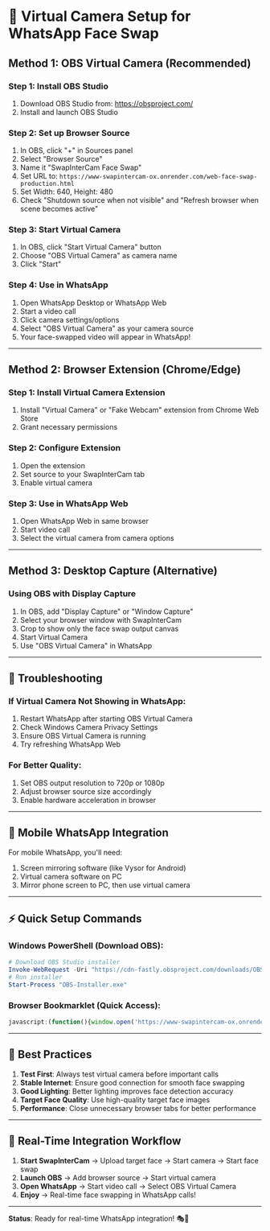 # 🎥 Virtual Camera Setup for WhatsApp Face Swap

## Method 1: OBS Virtual Camera (Recommended)

### Step 1: Install OBS Studio
1. Download OBS Studio from: https://obsproject.com/
2. Install and launch OBS Studio

### Step 2: Set up Browser Source
1. In OBS, click "+" in Sources panel
2. Select "Browser Source"
3. Name it "SwapInterCam Face Swap"
4. Set URL to: `https://www-swapintercam-ox.onrender.com/web-face-swap-production.html`
5. Set Width: 640, Height: 480
6. Check "Shutdown source when not visible" and "Refresh browser when scene becomes active"

### Step 3: Start Virtual Camera
1. In OBS, click "Start Virtual Camera" button
2. Choose "OBS Virtual Camera" as camera name
3. Click "Start"

### Step 4: Use in WhatsApp
1. Open WhatsApp Desktop or WhatsApp Web
2. Start a video call
3. Click camera settings/options
4. Select "OBS Virtual Camera" as your camera source
5. Your face-swapped video will appear in WhatsApp!

---

## Method 2: Browser Extension (Chrome/Edge)

### Step 1: Install Virtual Camera Extension
1. Install "Virtual Camera" or "Fake Webcam" extension from Chrome Web Store
2. Grant necessary permissions

### Step 2: Configure Extension
1. Open the extension
2. Set source to your SwapInterCam tab
3. Enable virtual camera

### Step 3: Use in WhatsApp Web
1. Open WhatsApp Web in same browser
2. Start video call
3. Select the virtual camera from camera options

---

## Method 3: Desktop Capture (Alternative)

### Using OBS with Display Capture
1. In OBS, add "Display Capture" or "Window Capture"
2. Select your browser window with SwapInterCam
3. Crop to show only the face swap output canvas
4. Start Virtual Camera
5. Use "OBS Virtual Camera" in WhatsApp

---

## 🔧 Troubleshooting

### If Virtual Camera Not Showing in WhatsApp:
1. Restart WhatsApp after starting OBS Virtual Camera
2. Check Windows Camera Privacy Settings
3. Ensure OBS Virtual Camera is running
4. Try refreshing WhatsApp Web

### For Better Quality:
1. Set OBS output resolution to 720p or 1080p
2. Adjust browser source size accordingly
3. Enable hardware acceleration in browser

---

## 📱 Mobile WhatsApp Integration

For mobile WhatsApp, you'll need:
1. Screen mirroring software (like Vysor for Android)
2. Virtual camera software on PC
3. Mirror phone screen to PC, then use virtual camera

---

## ⚡ Quick Setup Commands

### Windows PowerShell (Download OBS):
```powershell
# Download OBS Studio installer
Invoke-WebRequest -Uri "https://cdn-fastly.obsproject.com/downloads/OBS-Studio-30.0.2-Full-Installer-x64.exe" -OutFile "OBS-Installer.exe"
# Run installer
Start-Process "OBS-Installer.exe"
```

### Browser Bookmarklet (Quick Access):
```javascript
javascript:(function(){window.open('https://www-swapintercam-ox.onrender.com/web-face-swap-production.html','SwapInterCam','width=640,height=480');})();
```

---

## 🎯 Best Practices

1. **Test First**: Always test virtual camera before important calls
2. **Stable Internet**: Ensure good connection for smooth face swapping
3. **Good Lighting**: Better lighting improves face detection accuracy
4. **Target Face Quality**: Use high-quality target face images
5. **Performance**: Close unnecessary browser tabs for better performance

---

## 🔄 Real-Time Integration Workflow

1. **Start SwapInterCam** → Upload target face → Start camera → Start face swap
2. **Launch OBS** → Add browser source → Start virtual camera
3. **Open WhatsApp** → Start video call → Select OBS Virtual Camera
4. **Enjoy** → Real-time face swapping in WhatsApp calls!

---

**Status**: Ready for real-time WhatsApp integration! 🎭📱